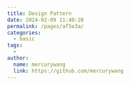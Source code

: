 ```yaml
---
title: Design Pattern
date: 2024-02-09 11:40:20
permalink: /pages/af5e3a/
categories:
  - basic
tags:
  -
author:
  name: mercurywang
  link: https://github.com/mercurywang
---
```

